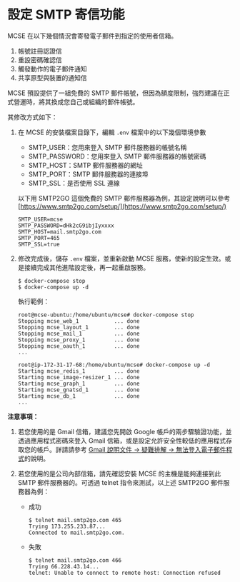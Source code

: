 # 設定 SMTP 寄信功能

MCSE 在以下幾個情況會寄發電子郵件到指定的使用者信箱。

1. 帳號註冊認證信
2. 重設密碼確認信
3. 觸發動作的電子郵件通知
4. 共享原型與裝置的通知信

MCSE 預設提供了一組免費的 SMTP 郵件帳號，但因為額度限制，強烈建議在正式營運時，將其換成您自己或組織的郵件帳號。

其修改方式如下：

1. 在 MCSE 的安裝檔案目錄下，編輯 `.env` 檔案中的以下幾個環境參數

	* SMTP_USER：您用來登入 SMTP 郵件服務器的帳號名稱
	* SMTP_PASSWORD：您用來登入 SMTP 郵件服務器的帳號密碼
	* SMTP_HOST：SMTP 郵件服務器的網址
	* SMTP_PORT：SMTP 郵件服務器的連接埠
	* SMTP_SSL：是否使用 SSL 連線

	以下用 SMTP2GO 這個免費的 SMTP 郵件服務器為例，其設定說明可以參考 [https://www.smtp2go.com/setup/](https://www.smtp2go.com/setup/)

	```
	SMTP_USER=mcse
	SMTP_PASSWORD=dHk2cG9ibjIyxxxx
	SMTP_HOST=mail.smtp2go.com
	SMTP_PORT=465
	SMTP_SSL=true
	```

2. 修改完成後，儲存 ``.env`` 檔案，並重新啟動 MCSE 服務，使新的設定生效。或是接續完成其他進階設定後，再一起重啟服務。

	```
	$ docker-compose stop
	$ docker-compose up -d
	```
	
	執行範例：
	
	```
	root@mcse-ubuntu:/home/ubuntu/mcse# docker-compose stop
	Stopping mcse_web_1           ... done
	Stopping mcse_layout_1        ... done
	Stopping mcse_mail_1          ... done
	Stopping mcse_proxy_1         ... done
	Stopping mcse_oauth_1         ... done
   ...
   
   root@ip-172-31-17-68:/home/ubuntu/mcse# docker-compose up -d
	Starting mcse_redis_1         ... done
	Starting mcse_image-resizer_1 ... done
	Starting mcse_graph_1         ... done
	Starting mcse_gnatsd_1        ... done
	Starting mcse_db_1            ... done
	...
	
	```

**注意事項：**

1. 若您使用的是 Gmail 信箱，建議您先開啟 Google 帳戶的兩步驟驗證功能，並透過應用程式密碼來登入 Gmail 信箱，或是設定允許安全性較低的應用程式存取您的帳戶。詳請請參考 [Gmail 說明文件 -> 疑難排解 -> 無法登入電子郵件程式](https://support.google.com/mail/answer/7126229)的說明。

2. 若您使用的是公司內部信箱，請先確認安裝 MCSE 的主機是能夠連接到此 SMTP 郵件服務器的。可透過 telnet 指令來測試，以上述 SMTP2GO 郵件服務器為例：

	* 成功
		
		```
		$ telnet mail.smtp2go.com 465
		Trying 173.255.233.87...
		Connected to mail.smtp2go.com.
		```
	* 失敗

		```
		$ telnet mail.smtp2go.com 466
		Trying 66.228.43.14...
		telnet: Unable to connect to remote host: Connection refused
		```